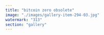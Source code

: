 ```yaml
---
title: "bitcoin zero obsolete"
image: "./images/gallery-item-294-03.jpg"
watermark: "313"
section: "gallery"
---
```

